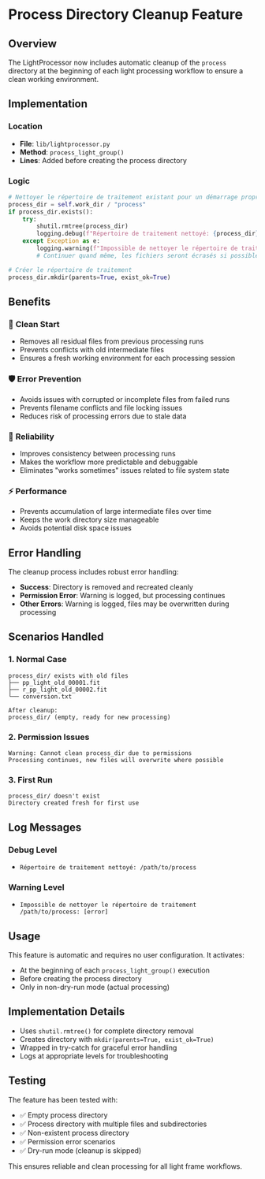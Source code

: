 # Process Directory Cleanup Feature

## Overview

The LightProcessor now includes automatic cleanup of the `process` directory at the beginning of each light processing workflow to ensure a clean working environment.

## Implementation

### Location
- **File**: `lib/lightprocessor.py`
- **Method**: `process_light_group()` 
- **Lines**: Added before creating the process directory

### Logic
```python
# Nettoyer le répertoire de traitement existant pour un démarrage propre
process_dir = self.work_dir / "process"
if process_dir.exists():
    try:
        shutil.rmtree(process_dir)
        logging.debug(f"Répertoire de traitement nettoyé: {process_dir}")
    except Exception as e:
        logging.warning(f"Impossible de nettoyer le répertoire de traitement {process_dir}: {e}")
        # Continuer quand même, les fichiers seront écrasés si possible

# Créer le répertoire de traitement
process_dir.mkdir(parents=True, exist_ok=True)
```

## Benefits

### 🧹 **Clean Start**
- Removes all residual files from previous processing runs
- Prevents conflicts with old intermediate files
- Ensures a fresh working environment for each processing session

### 🛡️ **Error Prevention**
- Avoids issues with corrupted or incomplete files from failed runs
- Prevents filename conflicts and file locking issues
- Reduces risk of processing errors due to stale data

### 🔄 **Reliability**
- Improves consistency between processing runs
- Makes the workflow more predictable and debuggable
- Eliminates "works sometimes" issues related to file system state

### ⚡ **Performance**
- Prevents accumulation of large intermediate files over time
- Keeps the work directory size manageable
- Avoids potential disk space issues

## Error Handling

The cleanup process includes robust error handling:

- **Success**: Directory is removed and recreated cleanly
- **Permission Error**: Warning is logged, but processing continues
- **Other Errors**: Warning is logged, files may be overwritten during processing

## Scenarios Handled

### 1. Normal Case
```
process_dir/ exists with old files
├── pp_light_old_00001.fit
├── r_pp_light_old_00002.fit
└── conversion.txt

After cleanup:
process_dir/ (empty, ready for new processing)
```

### 2. Permission Issues
```
Warning: Cannot clean process_dir due to permissions
Processing continues, new files will overwrite where possible
```

### 3. First Run
```
process_dir/ doesn't exist
Directory created fresh for first use
```

## Log Messages

### Debug Level
- `Répertoire de traitement nettoyé: /path/to/process`

### Warning Level  
- `Impossible de nettoyer le répertoire de traitement /path/to/process: [error]`

## Usage

This feature is automatic and requires no user configuration. It activates:

- At the beginning of each `process_light_group()` execution
- Before creating the process directory
- Only in non-dry-run mode (actual processing)

## Implementation Details

- Uses `shutil.rmtree()` for complete directory removal
- Creates directory with `mkdir(parents=True, exist_ok=True)`
- Wrapped in try-catch for graceful error handling
- Logs at appropriate levels for troubleshooting

## Testing

The feature has been tested with:
- ✅ Empty process directory
- ✅ Process directory with multiple files and subdirectories  
- ✅ Non-existent process directory
- ✅ Permission error scenarios
- ✅ Dry-run mode (cleanup is skipped)

This ensures reliable and clean processing for all light frame workflows.